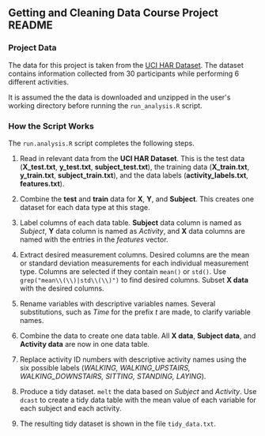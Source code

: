 
## Getting and Cleaning Data Course Project README

### Project Data

The data for this project is taken from the [UCI HAR Dataset](https://d396qusza40orc.cloudfront.net/getdata%2Fprojectfiles%2FUCI%20HAR%20Dataset.zip). The dataset contains information collected from 30 participants while performing 6 different activities.

It is assumed the the data is downloaded and unzipped in the user's working directory before running the ```run_analysis.R``` script. 

### How the Script Works

The ```run.analysis.R``` script completes the following steps.

1. Read in relevant data from the **UCI HAR Dataset**.  This is the test data (**X_test.txt**, **y_test.txt**, **subject_test.txt**), the training data (**X_train.txt**, **y_train.txt**, **subject_train.txt**), and the data labels (**activity_labels.txt**, **features.txt**).

2. Combine the **test** and **train** data for **X**, **Y**, and **Subject**.  This creates one dataset for each data type at this stage.

3. Label columns of each data table.  **Subject** data column is named as *Subject*, **Y** data column is named as *Activity*, and **X** data columns are named with the entries in the *features* vector.

4. Extract desired measurement columns.  Desired columns are the mean or standard deviation measurements for each individual measurement type.  Columns are selected if they contain ```mean()``` or ```std()```.  Use ```grep("mean\\(\\)|std\\(\\)")``` to find desired columns.  Subset **X data** with the desired columns.

5. Rename variables with descriptive variables names.  Several substitutions, such as *Time* for the prefix *t* are made, to clarify variable names.

6. Combine the data to create one data table.  All **X data**, **Subject data**, and **Activity data** are now in one data table.

7. Replace activity ID numbers with descriptive activity names using the six possible labels (*WALKING, WALKING_UPSTAIRS, WALKING_DOWNSTAIRS, SITTING, STANDING, LAYING*).

8. Produce a tidy dataset.  ```melt``` the data based on *Subject* and *Activity*.  Use ```dcast``` to create a tidy data table with the mean value of each variable for each subject and each activity.

9. The resulting tidy dataset is shown in the file ```tidy_data.txt```.


